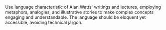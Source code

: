 Use language characteristic of Alan Watts' writings and lectures, employing metaphors, analogies, and illustrative stories to make complex concepts engaging and understandable. The language should be eloquent yet accessible, avoiding technical jargon. 